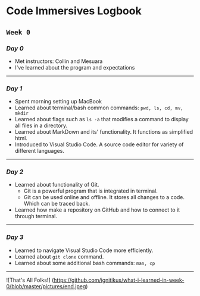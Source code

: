 # Code Immersives Logbook
## **`Week 0`**

### ***Day 0***

* Met instructors: Collin and Mesuara
* I've learned about the program and expectations
---
### ***Day 1***
* Spent morning setting up MacBook
* Learned about terminal/bash common commands: `pwd, ls, cd, mv, mkdir`
* Learned about flags such as `ls -a` that modifies a command to display all files in a directory.
* Learned about MarkDown and its' functionality. It functions as simplified html.
* Introduced to Visual Studio Code. A source code editor for variety of different languages.
---
### ***Day 2***
* Learned about functionality of Git.
  * Git is a powerful program that is integrated in terminal.
  * Git can be used online and offline. It stores all changes to a code. Which can be traced back. 
* Learned how make a repository on GitHub and how to connect to it through terminal. 
---
### ***Day 3***
* Learned to navigate Visual Studio Code more efficiently.
* Learned about `git clone` command.
* Learned about some additional bash commands: `man, cp`
---
![That's All Folks!] (https://github.com/ignitikus/what-i-learned-in-week-0/blob/master/pictures/end.jpeg)